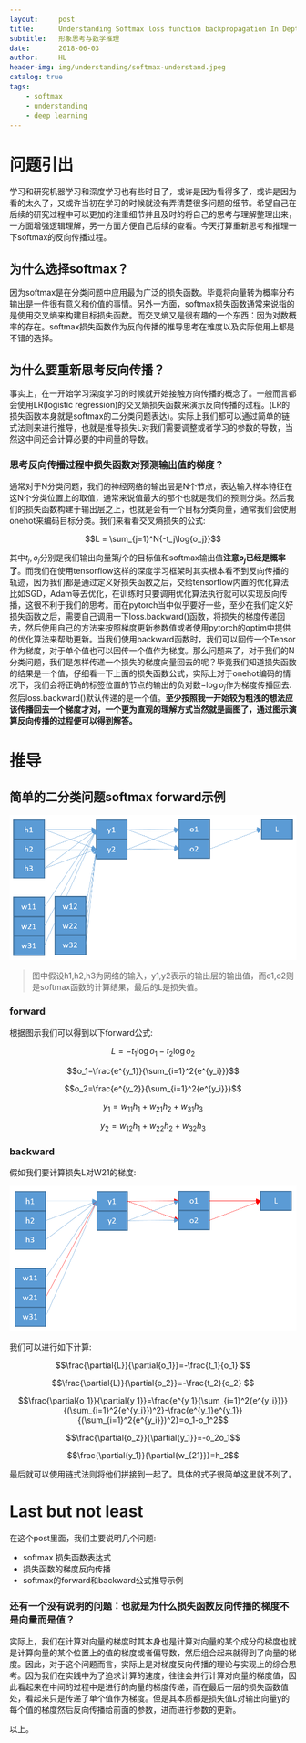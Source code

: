 ```yaml
---
layout:     post
title:      Understanding Softmax loss function backpropagation In Depth
subtitle:   形象思考与数学推理
date:       2018-06-03
author:     HL
header-img: img/understanding/softmax-understand.jpeg
catalog: true
tags:
    - softmax
    - understanding
    - deep learning
---
```

# 问题引出
学习和研究机器学习和深度学习也有些时日了，或许是因为看得多了，或许是因为看的太久了，又或许当初在学习的时候就没有弄清楚很多问题的细节。希望自己在后续的研究过程中可以更加的注重细节并且及时的将自己的思考与理解整理出来，一方面增强逻辑理解，另一方面方便自己后续的查看。今天打算重新思考和推理一下softmax的反向传播过程。
## 为什么选择softmax？
因为softmax是在分类问题中应用最为广泛的损失函数。毕竟将向量转为概率分布输出是一件很有意义和价值的事情。另外一方面，softmax损失函数通常来说指的是使用交叉熵来构建目标损失函数。而交叉熵又是很有趣的一个东西：因为对数概率的存在。softmax损失函数作为反向传播的推导思考在难度以及实际使用上都是不错的选择。
## 为什么要重新思考反向传播？
事实上，在一开始学习深度学习的时候就开始接触方向传播的概念了。一般而言都会使用LR(logistic regression)的交叉熵损失函数来演示反向传播的过程。(LR的损失函数本身就是softmax的二分类问题表达)。实际上我们都可以通过简单的链式法则来进行推导，也就是推导损失L对我们需要调整或者学习的参数的导数，当然这中间还会计算必要的中间量的导数。
### 思考反向传播过程中损失函数对预测输出值的梯度？
通常对于N分类问题，我们的神经网络的输出层是N个节点，表达输入样本特征在这N个分类位置上的取值，通常来说值最大的那个也就是我们的预测分类。然后我们的损失函数构建于输出层之上，也就是会有一个目标分类向量，通常我们会使用onehot来编码目标分类。我们来看看交叉熵损失的公式:  

$$L = \sum_{j=1}^N{-t_j\log{o_j}}$$  

其中$t_j,o_j$分别是我们输出向量第$j$个的目标值和softmax输出值**注意$o_j$已经是概率了**。而我们在使用tensorflow这样的深度学习框架时其实根本看不到反向传播的轨迹，因为我们都是通过定义好损失函数之后，交给tensorflow内置的优化算法比如SGD，Adam等去优化，在训练时只要调用优化算法执行就可以实现反向传播，这很不利于我们的思考。而在pytorch当中似乎要好一些，至少在我们定义好损失函数之后，需要自己调用一下loss.backward()函数，将损失的梯度传递回去，然后使用自己的方法来按照梯度更新参数值或者使用pytorch的optim中提供的优化算法来帮助更新。当我们使用backward函数时，我们可以回传一个Tensor作为梯度，对于单个值也可以回传一个值作为梯度。那么问题来了，对于我们的N分类问题，我们是怎样传递一个损失的梯度向量回去的呢？毕竟我们知道损失函数的结果是一个值，仔细看一下上面的损失函数公式，实际上对于onehot编码的情况下，我们会将正确的标签位置的节点的输出的负对数$-\log{o_j}$作为梯度传播回去.然后loss.backward()默认传递的是一个值。**至少按照我一开始较为粗浅的想法应该传播回去一个梯度才对，一个更为直观的理解方式当然就是画图了，通过图示演算反向传播的过程便可以得到解答。**

# 推导
## 简单的二分类问题softmax forward示例
![softmax forward 实例](https://raw.githubusercontent.com/lotuswhl/lotuswhl.github.io/master/img/understanding/softmax-forward-demo.png)

> 图中假设h1,h2,h3为网络的输入，y1,y2表示的输出层的输出值，而o1,o2则是softmax函数的计算结果，最后的L是损失值。

### forward
根据图示我们可以得到以下forward公式:  

$$L=-t_1\log{o_1}-t_2\log{o_2}$$  

$$o_1=\frac{e^{y_1}}{\sum_{i=1}^2{e^{y_i}}}$$   

$$o_2=\frac{e^{y_2}}{\sum_{i=1}^2{e^{y_i}}}$$  

$$y_1=w_{11}h_1+w_{21}h_2+w_{31}h_3$$  

$$y_2=w_{12}h_1+w_{22}h_2+w_{32}h_3$$    

### backward
假如我们要计算损失L对W21的梯度: 

![softmax backward](https://raw.githubusercontent.com/lotuswhl/lotuswhl.github.io/master/img/understanding/softmax-bp-demo.png)  

我们可以进行如下计算:  

$$\frac{\partial{L}}{\partial{o_1}}=-\frac{t_1}{o_1} $$  

$$\frac{\partial{L}}{\partial{o_2}}=-\frac{t_2}{o_2} $$  

$$\frac{\partial{o_1}}{\partial{y_1}}=\frac{e^{y_1}{\sum_{i=1}^2{e^{y_i}}}}{(\sum_{i=1}^2{e^{y_i}})^2}-\frac{e^{y_1}e^{y_1}}{(\sum_{i=1}^2{e^{y_i}})^2}=o_1-o_1^2$$  

$$\frac{\partial{o_2}}{\partial{y_1}}=-o_2o_1$$  
  
$$\frac{\partial{y_1}}{\partial{w_{21}}}=h_2$$  

最后就可以使用链式法则将他们拼接到一起了。具体的式子很简单这里就不列了。

# Last but not least
在这个post里面，我们主要说明几个问题:
* softmax 损失函数表达式
* 损失函数的梯度反向传播
* softmax的forward和backward公式推导示例

### 还有一个没有说明的问题：也就是为什么损失函数反向传播的梯度不是向量而是值？
实际上，我们在计算对向量的梯度时其本身也是计算对向量的某个成分的梯度也就是计算向量的某个位置上的值的梯度或者偏导数，然后组合起来就得到了向量的梯度。因此，对于这个问题而言，实际上是对梯度反向传播的理论与实现上的综合思考。因为我们在实践中为了追求计算的速度，往往会并行计算对向量的梯度值，因此看起来在中间的过程中是进行的向量的梯度传递，而在最后一层的损失函数值处，看起来只是传递了单个值作为梯度。但是其本质都是损失值L对输出向量y的每个值的梯度然后反向传播给前面的参数，进而进行参数的更新。  

以上。